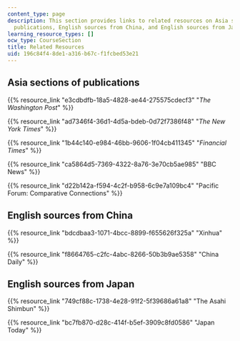 ```yaml
---
content_type: page
description: This section provides links to related resources on Asia sections of
  publications, English sources from China, and English sources from Japan.
learning_resource_types: []
ocw_type: CourseSection
title: Related Resources
uid: 196c84f4-8de1-a316-b67c-f1fcbed53e21
---
```


Asia sections of publications
-----------------------------

{{% resource_link "e3cdbdfb-18a5-4828-ae44-275575cdecf3" "_The Washington Post_" %}}

{{% resource_link "ad7346f4-36d1-4d5a-bdeb-0d72f7386f48" "_The New York Times_" %}}

{{% resource_link "1b44c140-e984-46bb-9606-1f04cb411345" "_Financial Times_" %}}

{{% resource_link "ca5864d5-7369-4322-8a76-3e70cb5ae985" "BBC News" %}}

{{% resource_link "d22b142a-f594-4c2f-b958-6c9e7a109bc4" "Pacific Forum: Comparative Connections" %}}

English sources from China
--------------------------

{{% resource_link "bdcdbaa3-1071-4bcc-8899-f655626f325a" "Xinhua" %}}

{{% resource_link "f8664765-c2fc-4abc-8266-50b3b9ae5358" "China Daily" %}}

English sources from Japan
--------------------------

{{% resource_link "749cf88c-1738-4e28-91f2-5f39686a61a8" "The Asahi Shimbun" %}}

{{% resource_link "bc7fb870-d28c-414f-b5ef-3909c8fd0586" "Japan Today" %}}